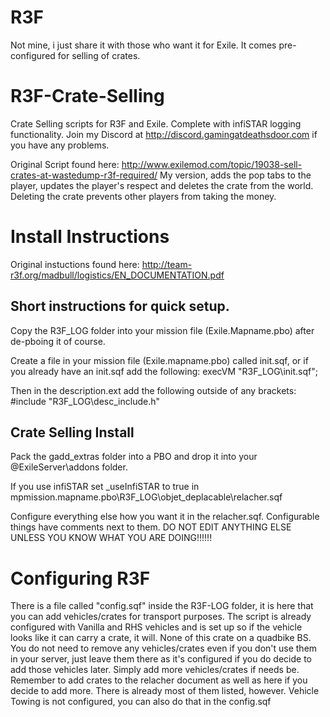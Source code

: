 # R3F
Not mine, i just share it with those who want it for Exile.
It comes pre-configured for selling of crates.

# R3F-Crate-Selling
Crate Selling scripts for R3F and Exile. Complete with infiSTAR logging functionality. Join my Discord at http://discord.gamingatdeathsdoor.com if you have any problems.

Original Script found here: http://www.exilemod.com/topic/19038-sell-crates-at-wastedump-r3f-required/ My version, adds the pop tabs to the player, updates the player's respect and deletes the crate from the world. Deleting the crate prevents other players from taking the money.

# Install Instructions
Original instuctions found here:
http://team-r3f.org/madbull/logistics/EN_DOCUMENTATION.pdf

## Short instructions for quick setup.
Copy the R3F_LOG folder into your mission file (Exile.Mapname.pbo) after de-pboing it of course.

Create a file in your mission file (Exile.mapname.pbo) called init.sqf, or if you already have an init.sqf add the following:
execVM "R3F_LOG\init.sqf";

Then in the description.ext add the following outside of any brackets:
#include "R3F_LOG\desc_include.h"

## Crate Selling Install
Pack the gadd_extras folder into a PBO and drop it into your @ExileServer\addons folder.

If you use infiSTAR set _useInfiSTAR to true in mpmission.mapname.pbo\R3F_LOG\objet_deplacable\relacher.sqf

Configure everything else how you want it in the relacher.sqf. Configurable things have comments next to them. DO NOT EDIT ANYTHING ELSE UNLESS YOU KNOW WHAT YOU ARE DOING!!!!!!

# Configuring R3F
There is a file called "config.sqf" inside the R3F-LOG folder, it is here that you can add vehicles/crates for transport purposes. The script is already configured with Vanilla and RHS vehicles and is set up so if the vehicle looks like it can carry a crate, it will. None of this crate on a quadbike BS.
You do not need to remove any vehicles/crates even if you don't use them in your server, just leave them there as it's configured if you do decide to add those vehicles later.
Simply add more vehicles/crates if needs be. Remember to add crates to the relacher document as well as here if you decide to add more. There is already most of them listed, however. 
Vehicle Towing is not configured, you can also do that in the config.sqf
